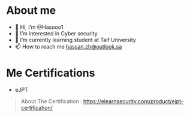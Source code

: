 # About me

- 👋 Hi, I’m @Hasooo1
- 👀 I’m interested in Cyber security
- 🌱 I’m currently learning student at Taif University
- 📫 How to reach me hassan.zh@outlook.sa

# Me Certifications

- eJPT
> About The Certification : https://elearnsecurity.com/product/ejpt-certification/ 

